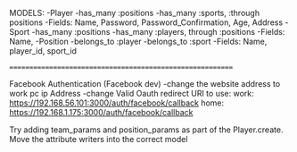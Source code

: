 MODELS:
  -Player
    -has_many :positions
    -has_many :sports, :through positions
    -Fields: Name, Password, Password_Confirmation, Age, Address
  -Sport
    -has_many :positions
    -has_many :players, through :positions
    -Fields: Name,
  -Position
    -belongs_to :player
    -belongs_to :sport
    -Fields: Name, player_id, sport_id

    ========================================================
  Facebook Authentication (Facebook dev)
  -change the website address to work pc ip Address
  -change Valid Oauth redirect URI to use:
  work: https://192.168.56.101:3000/auth/facebook/callback
  home:  https://192.168.1.175:3000/auth/facebook/callback

  Try adding team_params and position_params as part of the Player.create.
  Move the attribute writers into the correct model
